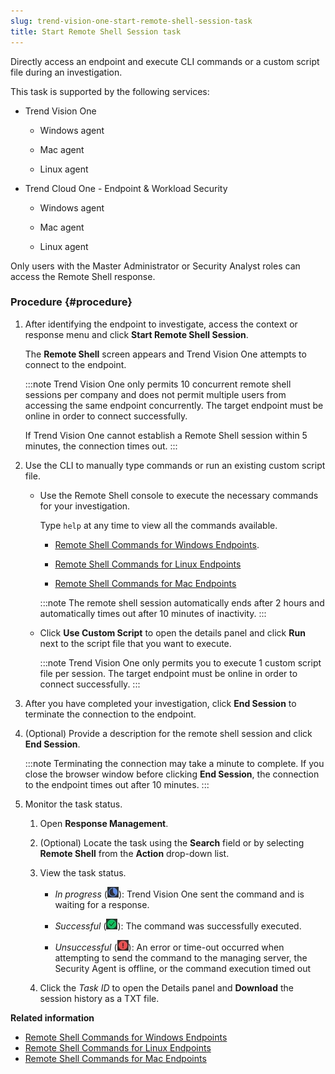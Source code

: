 ```yaml
---
slug: trend-vision-one-start-remote-shell-session-task
title: Start Remote Shell Session task
---
```


Directly access an endpoint and execute CLI commands or a custom script file during an investigation.

This task is supported by the following services:

- Trend Vision One

  - Windows agent

  - Mac agent

  - Linux agent

- Trend Cloud One - Endpoint & Workload Security

  - Windows agent

  - Mac agent

  - Linux agent

Only users with the Master Administrator or Security Analyst roles can access the Remote Shell response.

### Procedure {#procedure}

1.  After identifying the endpoint to investigate, access the context or response menu and click **Start Remote Shell Session**.

    The **Remote Shell** screen appears and Trend Vision One attempts to connect to the endpoint.

    :::note
    Trend Vision One only permits 10 concurrent remote shell sessions per company and does not permit multiple users from accessing the same endpoint concurrently. The target endpoint must be online in order to connect successfully.

    If Trend Vision One cannot establish a Remote Shell session within 5 minutes, the connection times out.
    :::

2.  Use the CLI to manually type commands or run an existing custom script file.

    - Use the Remote Shell console to execute the necessary commands for your investigation.

      Type `help` at any time to view all the commands available.

      - [Remote Shell Commands for Windows Endpoints](remote-shell-windows-endpoints.md).

      - [Remote Shell Commands for Linux Endpoints](remote-shell-linux-endpoints.md)

      - [Remote Shell Commands for Mac Endpoints](remote-shell-mac-endpoints.md)

      :::note
      The remote shell session automatically ends after 2 hours and automatically times out after 10 minutes of inactivity.
      :::

    - Click **Use Custom Script** to open the details panel and click **Run** next to the script file that you want to execute.

      :::note
      Trend Vision One only permits you to execute 1 custom script file per session. The target endpoint must be online in order to connect successfully.
      :::

3.  After you have completed your investigation, click **End Session** to terminate the connection to the endpoint.

4.  (Optional) Provide a description for the remote shell session and click **End Session**.

    :::note
    Terminating the connection may take a minute to complete. If you close the browser window before clicking **End Session**, the connection to the endpoint times out after 10 minutes.
    :::

5.  Monitor the task status.

    1.  Open **Response Management**.

    2.  (Optional) Locate the task using the **Search** field or by selecting **Remote Shell** from the **Action** drop-down list.

    3.  View the task status.

        - *In progress* (![](/images/in_progress=GUID-A55897DB-3DEA-4F5C-B7F9-70B3D7FB9EDE=1=en-us=Low.webp)): Trend Vision One sent the command and is waiting for a response.

        - *Successful* (![](/images/successful=GUID-1E31AD86-DE2E-48B5-85F7-7C78A3E8BB11=1=en-us=Low.webp)): The command was successfully executed.

        - *Unsuccessful* (![](/images/not_successful=GUID-FFE62183-8DA1-422C-AF65-CE41E3A46984=1=en-us=Low.webp)): An error or time-out occurred when attempting to send the command to the managing server, the Security Agent is offline, or the command execution timed out

    4.  Click the *Task ID* to open the Details panel and **Download** the session history as a TXT file.

**Related information**

- [Remote Shell Commands for Windows Endpoints](remote-shell-windows-endpoints.md "Use the available remote shell commands to investigate Windows endpoints.")
- [Remote Shell Commands for Linux Endpoints](remote-shell-linux-endpoints.md "Use the available remote shell commands to investigate Linux endpoints.")
- [Remote Shell Commands for Mac Endpoints](remote-shell-mac-endpoints.md "Use the available remote shell commands to investigate Mac endpoints.")
